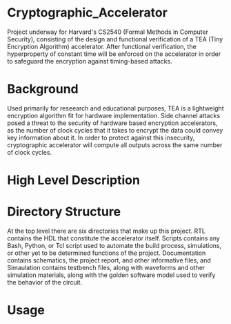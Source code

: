 # Cryptographic_Accelerator
Project underway for Harvard's CS2540 (Formal Methods in Computer Security), consisting of the design and functional verification of a TEA (Tiny Encryption Algorithm) accelerator. After functional verification, the hyperproperty of constant time will be enforced on the accelerator in order to safeguard the encryption against timing-based attacks.

# Background
Used primarily for reseearch and educational purposes, TEA is a lightweight encryption algorithm fit for hardware implementation. Side channel attacks posed a threat to the security of hardware based encryption accelerators, as the number of clock cycles that it takes to encrypt the data could convey key information about it. In order to protect against this insecurity, cryptographic accelerator will compute all outputs across the same number of clock cycles.

# High Level Description


# Directory Structure
At the top level there are six directories that make up this project. RTL contains the HDL that constitute the accelerator itself. Scripts contains any Bash, Python, or Tcl script used to automate the build process, simulations, or other yet to be determined functions of the project. Documentation contains schematics, the project report, and other informative files, and Simaulation contains testbench files, along with waveforms and other simulation materials, along with the golden software model used to verify the behavior of the circuit.

# Usage
